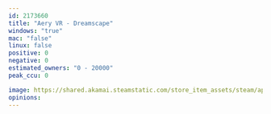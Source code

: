 ```yaml
---
id: 2173660
title: "Aery VR - Dreamscape"
windows: "true"
mac: "false"
linux: false
positive: 0
negative: 0
estimated_owners: "0 - 20000"
peak_ccu: 0

image: https://shared.akamai.steamstatic.com/store_item_assets/steam/apps/2173660/header.jpg?t=1725287093
opinions:
---
```

